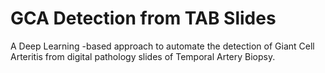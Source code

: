 # GCA Detection from TAB Slides

A Deep Learning -based approach to automate the detection of Giant Cell Arteritis from digital pathology slides of Temporal Artery Biopsy.